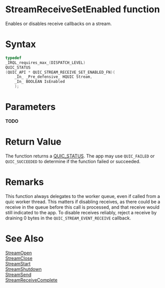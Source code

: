 StreamReceiveSetEnabled function
======

Enables or disables receive callbacks on a stream.

# Syntax

```C
typedef
_IRQL_requires_max_(DISPATCH_LEVEL)
QUIC_STATUS
(QUIC_API * QUIC_STREAM_RECEIVE_SET_ENABLED_FN)(
    _In_ _Pre_defensive_ HQUIC Stream,
    _In_ BOOLEAN IsEnabled
    );
```

# Parameters

**TODO**

# Return Value

The function returns a [QUIC_STATUS](QUIC_STATUS.md). The app may use `QUIC_FAILED` or `QUIC_SUCCEEDED` to determine if the function failed or succeeded.

# Remarks

This function always delegates to the worker queue, even if called from a quic worker thread. This matters if disabling receives, as there could be a receive in the queue before this call is processed, and that receive would still indicated to the app. To disable receives reliably, reject a receive by draining 0 bytes in the `QUIC_STREAM_EVENT_RECEIVE` callback.

# See Also

[StreamOpen](StreamOpen.md)<br>
[StreamClose](StreamClose.md)<br>
[StreamStart](StreamStart.md)<br>
[StreamShutdown](StreamShutdown.md)<br>
[StreamSend](StreamSend.md)<br>
[StreamReceiveComplete](StreamReceiveComplete.md)<br>

